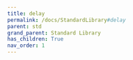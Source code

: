 ```yaml
---
title: delay
permalink: /docs/StandardLibrary#delay
parent: std
grand_parent: Standard Library
has_children: True
nav_order: 1
---
```

